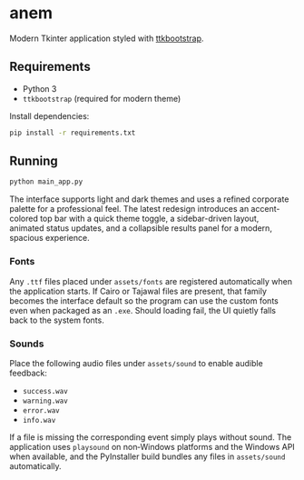 # anem

Modern Tkinter application styled with [ttkbootstrap](https://github.com/israel-dryer/ttkbootstrap).

## Requirements

- Python 3
- `ttkbootstrap` (required for modern theme)

Install dependencies:

```bash
pip install -r requirements.txt
```

## Running

```bash
python main_app.py
```

The interface supports light and dark themes and uses a refined corporate palette for a professional feel.
The latest redesign introduces an accent-colored top bar with a quick theme toggle, a sidebar-driven layout, animated status updates, and a collapsible results panel for a modern, spacious experience.

### Fonts

Any `.ttf` files placed under `assets/fonts` are registered automatically when the application starts. If Cairo or Tajawal files are present, that family becomes the interface default so the program can use the custom fonts even when packaged as an `.exe`. Should loading fail, the UI quietly falls back to the system fonts.

### Sounds

Place the following audio files under `assets/sound` to enable audible feedback:

- `success.wav`
- `warning.wav`
- `error.wav`
- `info.wav`

If a file is missing the corresponding event simply plays without sound. The application uses `playsound` on non‑Windows platforms and the Windows API when available, and the PyInstaller build bundles any files in `assets/sound` automatically.
